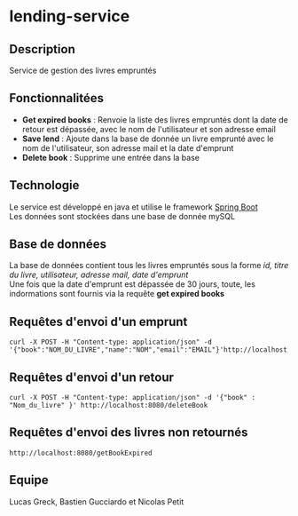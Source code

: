 # lending-service

## Description

Service de gestion des livres empruntés
  
## Fonctionnalitées  

* **Get expired books** : Renvoie la liste des livres empruntés dont la date de retour est dépassée, avec le nom de l'utilisateur et son adresse email
* **Save lend** : Ajoute dans la base de donnée un livre emprunté avec le nom de l'utilisateur, son adresse mail et la date d'emprunt
* **Delete book** : Supprime une entrée dans la base

## Technologie

Le service est développé en java et utilise le framework [Spring Boot](https://spring.io/projects/spring-boot)  
Les données sont stockées dans une base de donnée mySQL

## Base de données

La base de données contient tous les livres empruntés sous la forme *id, titre du livre, utilisateur, adresse mail, date d'emprunt*  
Une fois que la date d'emprunt est dépassée de 30 jours, toute, les indormations sont fournis via la requête **get expired books**

## Requêtes d'envoi d'un emprunt
    curl -X POST -H "Content-type: application/json" -d '{"book":"NOM_DU_LIVRE","name":"NOM","email":"EMAIL"}'http://localhost:8080/saveLend

## Requêtes d'envoi d'un retour
    curl -X POST -H "Content-type: application/json" -d '{"book" : "Nom_du_livre" }' http://localhost:8080/deleteBook

## Requêtes d'envoi des livres non retournés
    http://localhost:8080/getBookExpired

## Equipe

Lucas Greck, Bastien Gucciardo et Nicolas Petit

